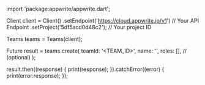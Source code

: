 import 'package:appwrite/appwrite.dart';

Client client = Client()
  .setEndpoint('https://cloud.appwrite.io/v1') // Your API Endpoint
  .setProject('5df5acd0d48c2'); // Your project ID

Teams teams = Teams(client);

Future result = teams.create(
  teamId: '<TEAM_ID>',
  name: '<NAME>',
  roles: [], // (optional)
);

result.then((response) {
  print(response);
}).catchError((error) {
  print(error.response);
});

